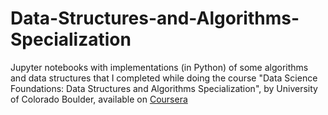 # Data-Structures-and-Algorithms-Specialization

Jupyter notebooks with implementations (in Python) of some algorithms and data structures that I completed while doing the course "Data Science Foundations: Data Structures and Algorithms Specialization", by University of Colorado Boulder, available on [Coursera](https://www.coursera.org/specializations/boulder-data-structures-algorithms)
 
